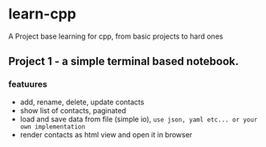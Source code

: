 # learn-cpp
A Project base learning for cpp, from basic projects to hard ones 

## Project 1 - a simple terminal based notebook.
### featuures
* add, rename, delete, update contacts
* show list of contacts, paginated
* load and save data from file (simple io), ```use json, yaml etc... or your own implementation```
* render contacts as html view and open it in browser
